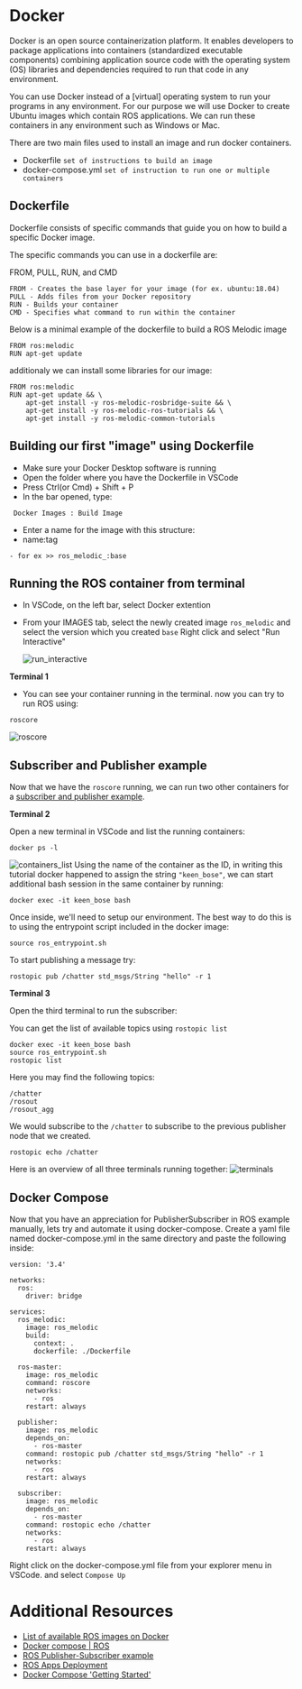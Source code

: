 # Docker
Docker is an open source containerization platform. It enables developers to package applications into containers (standardized executable components) combining application source code with the operating system (OS) libraries and dependencies required to run that code in any environment.

You can use Docker instead of a [virtual] operating system to run your programs in any environment. For our purpose we will use Docker to create Ubuntu images which contain ROS applications. We can run these containers in any environment such as Windows or Mac.

There are two main files used to install an image and run docker containers.
- Dockerfile `set of instructions to build an image`
- docker-compose.yml `set of instruction to run one or multiple containers`

## Dockerfile
Dockerfile consists of specific commands that guide you on how to build a specific Docker image. 

The specific commands you can use in a dockerfile are:

FROM, PULL, RUN, and CMD
```
FROM - Creates the base layer for your image (for ex. ubuntu:18.04)
PULL - Adds files from your Docker repository
RUN - Builds your container
CMD - Specifies what command to run within the container
```

Below is a minimal example of the dockerfile to build a ROS Melodic image

```
FROM ros:melodic
RUN apt-get update
```

additionaly we can install some libraries for our image:
```
FROM ros:melodic
RUN apt-get update && \
    apt-get install -y ros-melodic-rosbridge-suite && \
    apt-get install -y ros-melodic-ros-tutorials && \
    apt-get install -y ros-melodic-common-tutorials
```

## Building our first "image" using Dockerfile
- Make sure your Docker Desktop software is running
- Open the folder where you have the Dockerfile in VSCode
- Press Ctrl(or Cmd) + Shift + P
- In the bar opened, type:
```
 Docker Images : Build Image
```
- Enter a name for the image with this structure:
- name:tag
```
- for ex >> ros_melodic_:base
```

## Running the ROS container from terminal
- In VSCode, on the left bar, select Docker extention
- From your IMAGES tab, select the newly created image `ros_melodic` and select the version which you created `base`
Right click and select "Run Interactive"

    ![run_interactive](./media/run_interactive.png)

**Terminal 1**

- You can see your container running in the terminal. 
now you can try to run ROS using:
```
roscore
```
![roscore](./media/roscore.png)

## Subscriber and Publisher example
Now that we have the `roscore` running, we can run two other containers for a [subscriber and publisher example](http://wiki.ros.org/ROS/Tutorials/WritingPublisherSubscriber%28python%29).

**Terminal 2**

Open a new terminal in VSCode and list the running containers:
```
docker ps -l
```
![containers_list](./media/containers_list.png)
Using the name of the container as the ID, in writing this tutorial docker happened to assign the string `"keen_bose"`, we can start additional bash session in the same container by running:
```
docker exec -it keen_bose bash
```
Once inside, we'll need to setup our environment. The best way to do this is to using the entrypoint script included in the docker image:

```
source ros_entrypoint.sh
```
To start publishing a message try:
```
rostopic pub /chatter std_msgs/String "hello" -r 1
```

**Terminal 3**

Open the third terminal to run the subscriber:

You can get the list of available topics using `rostopic list`
```
docker exec -it keen_bose bash
source ros_entrypoint.sh
rostopic list
```

Here you may find the following topics:
```
/chatter
/rosout
/rosout_agg
```

We would subscribe to the `/chatter` to subscribe to the previous publisher node that we created.

```
rostopic echo /chatter
```

Here is an overview of all three terminals running together:
![terminals](./media/terminals.png)


## Docker Compose
Now that you have an appreciation for PublisherSubscriber in ROS example manually, lets try and automate it using docker-compose.
Create a yaml file named docker-compose.yml in the same directory and paste the following inside:
```
version: '3.4'

networks:
  ros:
    driver: bridge

services:
  ros_melodic:
    image: ros_melodic
    build:
      context: .
      dockerfile: ./Dockerfile
  
  ros-master:
    image: ros_melodic
    command: roscore
    networks: 
      - ros
    restart: always

  publisher:
    image: ros_melodic
    depends_on:
      - ros-master
    command: rostopic pub /chatter std_msgs/String "hello" -r 1
    networks:
      - ros
    restart: always

  subscriber:
    image: ros_melodic
    depends_on:
      - ros-master
    command: rostopic echo /chatter
    networks:
      - ros
    restart: always

```
Right click on the docker-compose.yml file from your explorer menu in VSCode. and select `Compose Up`


# Additional Resources
- [List of available ROS images on Docker](https://registry.hub.docker.com/_/ros/)
- [Docker compose | ROS](http://wiki.ros.org/docker/Tutorials/Compose)
- [ROS Publisher-Subscriber example](http://wiki.ros.org/ROS/Tutorials/WritingPublisherSubscriber%28python%29)
- [ROS Apps Deployment](https://github.com/themousepotato/ROSAppsDeployment)
- [Docker Compose 'Getting Started'](https://docs.docker.com/compose/gettingstarted/)